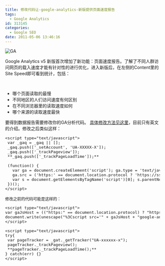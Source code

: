```yaml
---
title: 修改代码让-google-analytics-新版提供页面速度报告
tags:
  - Google Analytics
id: 313145
categories:
  - Google SEO
date: 2011-05-06 13:46:16
---
```


![GA](http://www.guao.hk/wp-content/uploads/2011/05/galt_blog-550x338.png)

Google Analytics v5 新版首次增加了新功能：页面速度报告。了解了不同人群访问网页的载入速度才能有针对性的进行优化，进入新版后，在左侧的Content里的Site Speed即可看到统计，包括：

&nbsp;

*   哪个页面读取的最慢
*   不同地区的人们访问速度有何区别
*   在不同浏览器里的读取速度如何
*   哪个来源的读取速度最快

要得到数据报告需要修改你的GA分析代码。 [具体修改方法见这里](http://www.google.com/support/analyticshelp/bin/answer.py?hl=en&amp;answer=1205784&amp;topic=1120718&amp;utm_source=gablog&amp;utm_medium=blog&amp;utm_campaign=newga-blog&amp;utm_content=sitespeed)，目前只有英文的介绍。修改之后类似这样：

<pre style="font-size: medium;">&lt;script type="text/javascript"&gt;
 var _gaq = _gaq || [];
 _gaq.push(['_setAccount', 'UA-XXXXX-X']);
 _gaq.push(['_trackPageview']);
 **_gaq.push(['_trackPageLoadTime']);**

 (function() {
   var ga = document.createElement('script'); ga.type = 'text/javascript'; ga.async = true;
   ga.src = ('https:' == document.location.protocol ? 'https://ssl' : 'http://www') + '.google-analytics.com/ga.js';
   var s = document.getElementsByTagName('script')[0]; s.parentNode.insertBefore(ga, s);
 })();
&lt;/script&gt;

修改之前的代码可能是这样的：</pre>
<pre style="font-size: medium;">&lt;script type="text/javascript"&gt;
var gaJsHost = (("https:" == document.location.protocol) ? "https://ssl." : "http://www.");
document.write(unescape("%3Cscript src='" + gaJsHost + "google-analytics.com/ga.js' type='text/javascript'%3E%3C/script%3E"));
&lt;/script&gt;

&lt;script type="text/javascript"&gt;
try{
 var pageTracker = _gat._getTracker("UA-xxxxxx-x");
 pageTracker._trackPageview();
 **pageTracker._trackPageLoadTime();**
} catch(err) {}
&lt;/script&gt;</pre>
